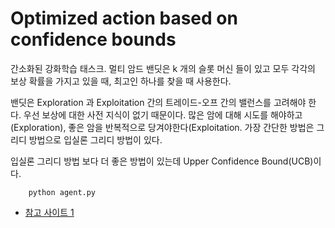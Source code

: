 # Optimized action based on confidence bounds
간소화된 강화학습 태스크. 멀티 암드 밴딧은 k 개의 슬롯 머신 들이 있고 모두 각각의 보상 확률을 가지고 있을 때, 최고인 하나를 찾을 때 사용한다.

밴딧은 Exploration 과 Exploitation 간의 트레이드-오프 간의 밸런스를 고려해야 한다. 우선 보상에 대한 사전 지식이 없기 때문이다. 많은 암에 대해 시도를 해야하고(Exploration), 좋은 암을 반복적으로 당겨야한다(Exploitation. 가장 간단한 방법은 그리디 방법으로 입실론 그리디 방법이 있다.

입실론 그리디 방법 보다 더 좋은 방법이 있는데 Upper Confidence Bound(UCB)이다.


```
    python agent.py
```


- [참고 사이트 1](https://towardsdatascience.com/multi-armed-bandits-ucb-algorithm-fa7861417d8c)
